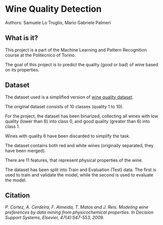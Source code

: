 # Wine Quality Detection
Authors: Samuele Lo Truglio, Mario Gabriele Palmeri

## What is it?
This project is a part of the Machine Learning and Pattern Recognition course at the Politecnico of Torino.

The goal of this project is to predict the quality (good or bad) of wine based on its properties.

## Dataset
The dataset used is a simplified version of [wine quality dataset](https://archive.ics.uci.edu/ml/datasets/wine+quality). 

The original dataset consists of 10 classes (quality 1 to 10).

For the project, the dataset has been binarized, collecting all
wines with low quality (lower than 6) into class 0, and good quality (greater than 6) into class 1.

Wines with quality 6 have been discarded to simplify the task.

The dataset contains both red and white wines (originally separated, they have been merged).

There are 11 features, that represent physical properties of the
wine.

The dataset has been split into Train and Evaluation (Test) data. The first is used to train and validate the model, while the second is used to evaluate the model.

## Citation
*P. Cortez, A. Cerdeira, F. Almeida, T. Matos and J. Reis.
Modeling wine preferences by data mining from physicochemical properties. In Decision Support Systems, Elsevier, 47(4):547-553, 2009.*
